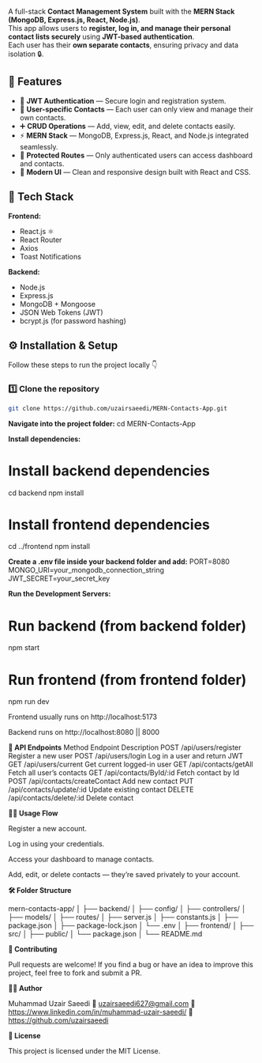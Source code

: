 A full-stack **Contact Management System** built with the **MERN Stack (MongoDB, Express.js, React, Node.js)**.  
This app allows users to **register, log in, and manage their personal contact lists securely** using **JWT-based authentication**.  
Each user has their **own separate contacts**, ensuring privacy and data isolation 🔒.

## 🚀 Features

- 🔐 **JWT Authentication** — Secure login and registration system.  
- 👤 **User-specific Contacts** — Each user can only view and manage their own contacts.  
- ➕ **CRUD Operations** — Add, view, edit, and delete contacts easily.  
- ⚡ **MERN Stack** — MongoDB, Express.js, React, and Node.js integrated seamlessly.  
- 🧭 **Protected Routes** — Only authenticated users can access dashboard and contacts.  
- 🎨 **Modern UI** — Clean and responsive design built with React and CSS.  

## 🧩 Tech Stack

**Frontend:**
- React.js ⚛️  
- React Router  
- Axios  
- Toast Notifications  

**Backend:**
- Node.js  
- Express.js  
- MongoDB + Mongoose  
- JSON Web Tokens (JWT)  
- bcrypt.js (for password hashing)  

## ⚙️ Installation & Setup

Follow these steps to run the project locally 👇

### 1️⃣ Clone the repository

```bash
git clone https://github.com/uzairsaeedi/MERN-Contacts-App.git
```
**Navigate into the project folder:**
cd MERN-Contacts-App

**Install dependencies:**
# Install backend dependencies
cd backend
npm install

# Install frontend dependencies
cd ../frontend
npm install

**Create a .env file inside your backend folder and add:**
PORT=8080
MONGO_URI=your_mongodb_connection_string
JWT_SECRET=your_secret_key

**Run the Development Servers:**
# Run backend (from backend folder)
npm start

# Run frontend (from frontend folder)
npm run dev

Frontend usually runs on http://localhost:5173

Backend runs on http://localhost:8080 || 8000

**🧠 API Endpoints**
Method	Endpoint	Description
POST	/api/users/register	Register a new user
POST	/api/users/login	Log in a user and return JWT
GET	/api/users/current	Get current logged-in user
GET	/api/contacts/getAll	Fetch all user’s contacts
GET	/api/contacts/ById/:id	Fetch contact by Id
POST	/api/contacts/createContact	Add new contact
PUT	/api/contacts/update/:id	Update existing contact
DELETE	/api/contacts/delete/:id	Delete contact

**🧑‍💻 Usage Flow**

Register a new account.

Log in using your credentials.

Access your dashboard to manage contacts.

Add, edit, or delete contacts — they’re saved privately to your account.

**🛠️ Folder Structure**

mern-contacts-app/
│
├── backend/
│   ├── config/
│   ├── controllers/
│   ├── models/
│   ├── routes/
│   ├── server.js
│   ├── constants.js
│   ├── package.json
│   ├── package-lock.json
│   └── .env
│
├── frontend/
│   ├── src/
│   ├── public/
│   └── package.json
│
└── README.md

**🤝 Contributing**

Pull requests are welcome!
If you find a bug or have an idea to improve this project, feel free to fork and submit a PR.

**🧑‍🏫 Author**

Muhammad Uzair Saeedi
📧 uzairsaeedi627@gmail.com
💼 https://www.linkedin.com/in/muhammad-uzair-saeedi/
🐙 https://github.com/uzairsaeedi

**🏁 License**

This project is licensed under the MIT License.
